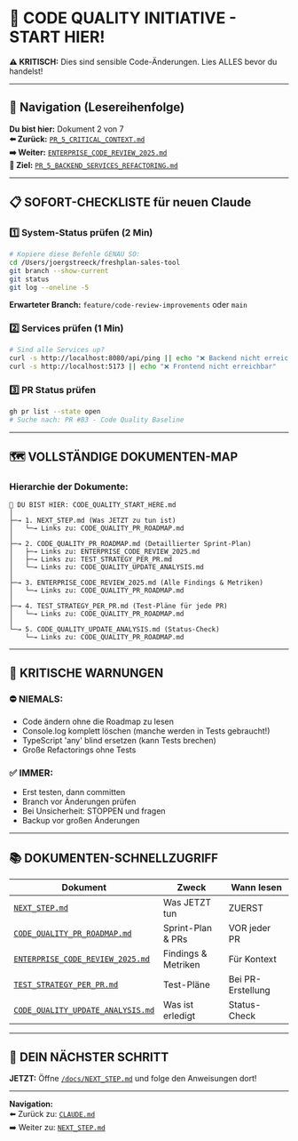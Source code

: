 # 🚦 CODE QUALITY INITIATIVE - START HIER!

**⚠️ KRITISCH:** Dies sind sensible Code-Änderungen. Lies ALLES bevor du handelst!

---

## 📑 Navigation (Lesereihenfolge)

**Du bist hier:** Dokument 2 von 7  
**⬅️ Zurück:** [`PR_5_CRITICAL_CONTEXT.md`](/Users/joergstreeck/freshplan-sales-tool/docs/features/Code_Verbesserung_08_25/PR_5_CRITICAL_CONTEXT.md)  
**➡️ Weiter:** [`ENTERPRISE_CODE_REVIEW_2025.md`](/Users/joergstreeck/freshplan-sales-tool/docs/features/Code_Verbesserung_08_25/ENTERPRISE_CODE_REVIEW_2025.md)  
**🎯 Ziel:** [`PR_5_BACKEND_SERVICES_REFACTORING.md`](/Users/joergstreeck/freshplan-sales-tool/docs/features/Code_Verbesserung_08_25/PR_5_BACKEND_SERVICES_REFACTORING.md)

---

## 📋 SOFORT-CHECKLISTE für neuen Claude

### 1️⃣ System-Status prüfen (2 Min)
```bash
# Kopiere diese Befehle GENAU SO:
cd /Users/joergstreeck/freshplan-sales-tool
git branch --show-current
git status
git log --oneline -5
```

**Erwarteter Branch:** `feature/code-review-improvements` oder `main`

### 2️⃣ Services prüfen (1 Min)
```bash
# Sind alle Services up?
curl -s http://localhost:8080/api/ping || echo "❌ Backend nicht erreichbar"
curl -s http://localhost:5173 || echo "❌ Frontend nicht erreichbar"
```

### 3️⃣ PR Status prüfen
```bash
gh pr list --state open
# Suche nach: PR #83 - Code Quality Baseline
```

---

## 🗺️ VOLLSTÄNDIGE DOKUMENTEN-MAP

### Hierarchie der Dokumente:
```
📍 DU BIST HIER: CODE_QUALITY_START_HERE.md
│
├─→ 1. NEXT_STEP.md (Was JETZT zu tun ist)
│   └─→ Links zu: CODE_QUALITY_PR_ROADMAP.md
│
├─→ 2. CODE_QUALITY_PR_ROADMAP.md (Detaillierter Sprint-Plan)
│   ├─→ Links zu: ENTERPRISE_CODE_REVIEW_2025.md
│   ├─→ Links zu: TEST_STRATEGY_PER_PR.md
│   └─→ Links zu: CODE_QUALITY_UPDATE_ANALYSIS.md
│
├─→ 3. ENTERPRISE_CODE_REVIEW_2025.md (Alle Findings & Metriken)
│   └─→ Links zu: CODE_QUALITY_PR_ROADMAP.md
│
├─→ 4. TEST_STRATEGY_PER_PR.md (Test-Pläne für jede PR)
│   └─→ Links zu: CODE_QUALITY_PR_ROADMAP.md
│
└─→ 5. CODE_QUALITY_UPDATE_ANALYSIS.md (Status-Check)
    └─→ Links zu: CODE_QUALITY_PR_ROADMAP.md
```

---

## 🚨 KRITISCHE WARNUNGEN

### ⛔ NIEMALS:
- Code ändern ohne die Roadmap zu lesen
- Console.log komplett löschen (manche werden in Tests gebraucht!)
- TypeScript 'any' blind ersetzen (kann Tests brechen)
- Große Refactorings ohne Tests

### ✅ IMMER:
- Erst testen, dann committen
- Branch vor Änderungen prüfen
- Bei Unsicherheit: STOPPEN und fragen
- Backup vor großen Änderungen

---

## 📚 DOKUMENTEN-SCHNELLZUGRIFF

| Dokument | Zweck | Wann lesen |
|----------|-------|------------|
| [`NEXT_STEP.md`](/docs/NEXT_STEP.md) | Was JETZT tun | ZUERST |
| [`CODE_QUALITY_PR_ROADMAP.md`](/docs/features/CODE_QUALITY_PR_ROADMAP.md) | Sprint-Plan & PRs | VOR jeder PR |
| [`ENTERPRISE_CODE_REVIEW_2025.md`](/docs/features/ENTERPRISE_CODE_REVIEW_2025.md) | Findings & Metriken | Für Kontext |
| [`TEST_STRATEGY_PER_PR.md`](/docs/features/TEST_STRATEGY_PER_PR.md) | Test-Pläne | Bei PR-Erstellung |
| [`CODE_QUALITY_UPDATE_ANALYSIS.md`](/docs/features/CODE_QUALITY_UPDATE_ANALYSIS.md) | Was ist erledigt | Status-Check |

---

## 🎯 DEIN NÄCHSTER SCHRITT

**JETZT:** Öffne [`/docs/NEXT_STEP.md`](/docs/NEXT_STEP.md) und folge den Anweisungen dort!

---

**Navigation:**  
⬅️ Zurück zu: [`CLAUDE.md`](/docs/CLAUDE.md)  
➡️ Weiter zu: [`NEXT_STEP.md`](/docs/NEXT_STEP.md)